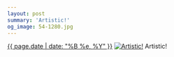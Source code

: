 ```yaml
---
layout: post
summary: 'Artistic!'
og_image: 54-1280.jpg
---
```


<p>
  <time><a href="/54">{{ page.date | date: "%B %e, %Y" }}</a></time>
  <a href="/54"><img src="{{ site.assets_url }}/54-640.jpg" srcset="{{ site.assets_url }}/54-1280.jpg 1280w, {{ site.assets_url }}/54-960.jpg 960w, {{ site.assets_url }}/54-640.jpg 640w, {{ site.assets_url }}/54-320.jpg 320w" sizes="(min-width: 700px) 50vw, calc(100vw - 2rem)" alt="Artistic!" /></a>
  <span>Artistic!</span>
</p>
